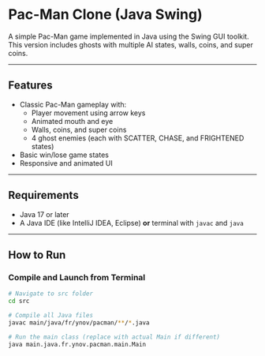 #  Pac-Man Clone (Java Swing)

A simple Pac-Man game implemented in Java using the Swing GUI toolkit. This version includes ghosts with multiple AI states, walls, coins, and super coins.

---

##  Features

- Classic Pac-Man gameplay with:
  - Player movement using arrow keys
  - Animated mouth and eye
  - Walls, coins, and super coins
  - 4 ghost enemies (each with SCATTER, CHASE, and FRIGHTENED states)
- Basic win/lose game states
- Responsive and animated UI

---

##  Requirements

- Java 17 or later
- A Java IDE (like IntelliJ IDEA, Eclipse) **or** terminal with `javac` and `java`

---

##  How to Run

###  Compile and Launch from Terminal

```bash
# Navigate to src folder
cd src

# Compile all Java files
javac main/java/fr/ynov/pacman/**/*.java

# Run the main class (replace with actual Main if different)
java main.java.fr.ynov.pacman.main.Main
